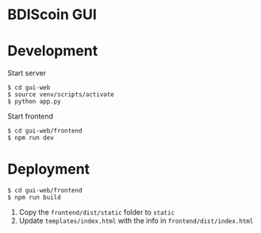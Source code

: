# BDIScoin GUI

# Development

Start server
```console
$ cd gui-web
$ source venv/scripts/activate
$ python app.py
```

Start frontend
```console
$ cd gui-web/frontend
$ npm run dev
```

# Deployment

```console
$ cd gui-web/frontend
$ npm run build
```

1. Copy the `frontend/dist/static` folder to `static`
2. Update `templates/index.html` with the info in `frontend/dist/index.html`

